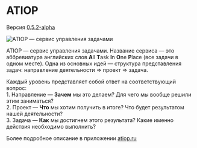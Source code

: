 # ATIOP
Версия [0.5.2-alpha](https://github.com/mccrush/atiop/releases)

<img src="https://repository-images.githubusercontent.com/201769959/42f52b00-ff33-11ea-929d-76fccf26bcf9" alt="ATIOP — сервис управления задачами">



<p>
      ATIOP — сервис управления задачами. Название сервиса — это аббревиатура
      английских слов
      <strong>A</strong>ll <strong>T</strong>ask <strong>I</strong>n
      <strong>O</strong>ne <strong>P</strong>lace (все задачи в одном месте).
      Одна из основных идей — структура представления задач: направление
      деятельности &Rightarrow; проект &Rightarrow; задача.
    </p>
    <p>
      Каждый уровень представляет собой ответ на соответствующий вопрос:
      <br />1. Направление — <strong>Зачем</strong> мы это делаем? Для чего мы
      вообще решили этим заниматься? <br />2. Проект — <strong>Что</strong> мы
      хотим получить в итоге? Что будет результатом нашей деятельности? <br />3.
      Задача — <strong>Как</strong> мы достигнем этого результата? Какие именно
      действия необходимо выполнить?
    </p>

Более подробное описание в приложении <a href="https://atiop.ru/" target="_blank" title="Перейти в приложение">atiop.ru</a>

